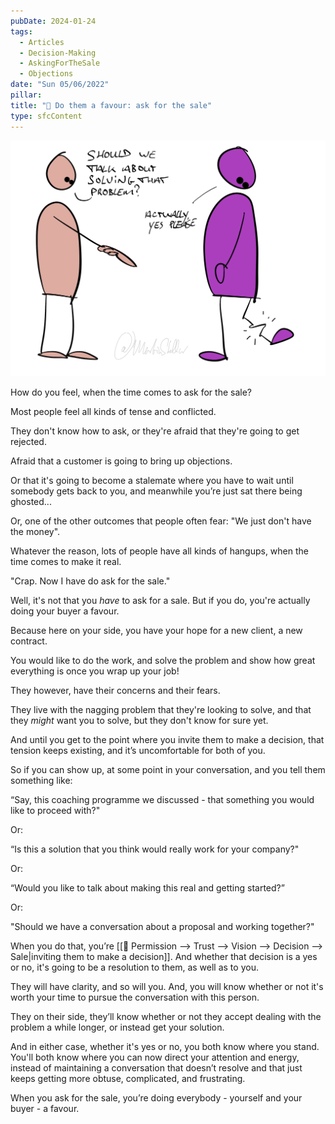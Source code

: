 ```yaml
---
pubDate: 2024-01-24
tags:
  - Articles
  - Decision-Making
  - AskingForTheSale
  - Objections
date: "Sun 05/06/2022"
pillar: 
title: "📄 Do them a favour: ask for the sale"
type: sfcContent
---
```


![](Media/SalesFlowCoach.app_Do-them-a-favour-ask-for-the-sale_MartinStellar.jpg)

How do you feel, when the time comes to ask for the sale?

Most people feel all kinds of tense and conflicted.

They don't know how to ask, or they're afraid that they're going to get rejected.

Afraid that a customer is going to bring up objections.

Or that it's going to become a stalemate where you have to wait until somebody gets back to you, and meanwhile you’re just sat there being ghosted...

Or, one of the other outcomes that people often fear: "We just don't have the money".

Whatever the reason, lots of people have all kinds of hangups, when the time comes to make it real.

"Crap. Now I have do ask for the sale."

Well, it's not that you *have* to ask for a sale. But if you do, you're actually doing your buyer a favour.

Because here on your side, you have your hope for a new client, a new contract.

You would like to do the work, and solve the problem and show how great everything is once you wrap up your job!

They however, have their concerns and their fears.

They live with the nagging problem that they're looking to solve, and that they *might* want you to solve, but they don't know for sure yet.

And until you get to the point where you invite them to make a decision, that tension keeps existing, and it’s uncomfortable for both of you.

So if you can show up, at some point in your conversation, and you tell them something like:

“Say, this coaching programme we discussed - that something you would like to proceed with?"

Or:

“Is this a solution that you think would really work for your company?"

Or:

“Would you like to talk about making this real and getting started?”

Or:

"Should we have a conversation about a proposal and working together?"

When you do that, you’re [[📄 Permission --> Trust --> Vision --> Decision --> Sale|inviting them to make a decision]]. And whether that decision is a yes or no, it's going to be a resolution to them, as well as to you.

They will have clarity, and so will you. And, you will know whether or not it's worth your time to pursue the conversation with this person.

They on their side, they’ll know whether or not they accept dealing with the problem a while longer, or instead get your solution.

And in either case, whether it's yes or no, you both know where you stand. You'll both know where you can now direct your attention and energy, instead of maintaining a conversation that doesn’t resolve and that just keeps getting more obtuse, complicated, and frustrating.

When you ask for the sale, you’re doing everybody - yourself and your buyer - a favour.